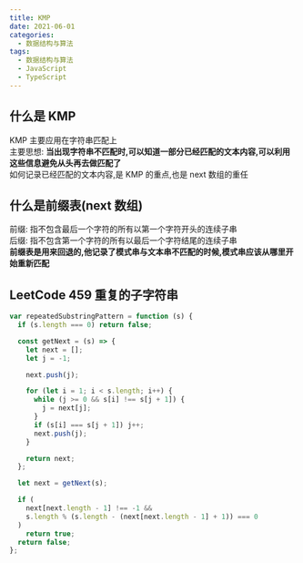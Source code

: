 ```yaml
---
title: KMP
date: 2021-06-01
categories: 
  - 数据结构与算法
tags: 
  - 数据结构与算法
  - JavaScript
  - TypeScript
---
```


## 什么是 KMP

KMP 主要应用在字符串匹配上  
主要思想: **当出现字符串不匹配时,可以知道一部分已经匹配的文本内容,可以利用这些信息避免从头再去做匹配了**  
如何记录已经匹配的文本内容,是 KMP 的重点,也是 next 数组的重任

## 什么是前缀表(next 数组)

前缀: 指不包含最后一个字符的所有以第一个字符开头的连续子串  
后缀: 指不包含第一个字符的所有以最后一个字符结尾的连续子串  
**前缀表是用来回退的,他记录了模式串与文本串不匹配的时候,模式串应该从哪里开始重新匹配**

## LeetCode 459 重复的子字符串

```js
var repeatedSubstringPattern = function (s) {
  if (s.length === 0) return false;

  const getNext = (s) => {
    let next = [];
    let j = -1;

    next.push(j);

    for (let i = 1; i < s.length; i++) {
      while (j >= 0 && s[i] !== s[j + 1]) {
        j = next[j];
      }
      if (s[i] === s[j + 1]) j++;
      next.push(j);
    }

    return next;
  };

  let next = getNext(s);

  if (
    next[next.length - 1] !== -1 &&
    s.length % (s.length - (next[next.length - 1] + 1)) === 0
  )
    return true;
  return false;
};
```
